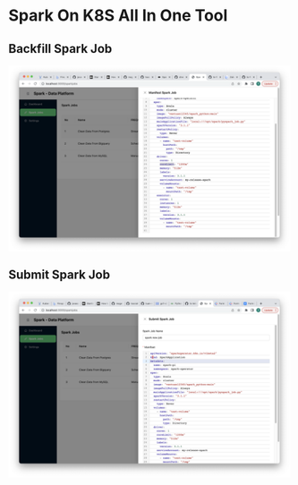 # Spark On K8S All In One Tool

## Backfill Spark Job
<div align="center">
    <img align="center" src="assets/sparkjob.png" alt="drawing" width="1000"/>
</div>

## Submit Spark Job

<div align="center">
    <img align="center" src="assets/submitspark.png" alt="drawing" width="1000"/>
</div>
